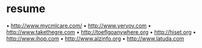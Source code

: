 # resume
•	http://www.mycmlcare.com/
•	http://www.yervoy.com
•	http://www.takethegre.com
•	http://toeflgoanywhere.org
•	http://hiset.org
•	http://www.ihop.com
•	http://www.alzinfo.org
•	http://www.latuda.com
